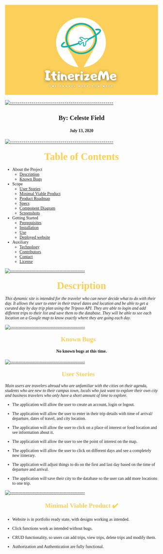 
![logo](./public/logo.png)

[![-----------------------------------------------------](https://raw.githubusercontent.com/andreasbm/readme/master/assets/lines/colored.png)](#headline)

## <center><span style= "font-family: Marker Felt, fantasy; font-size: 1em;">**By: Celeste Field**</span></center>

#### <center><span style= "font-family: Marker Felt, fantasy; font-size: 1em;">July 13, 2020 </span></center>

[![-----------------------------------------------------](https://raw.githubusercontent.com/andreasbm/readme/master/assets/lines/colored.png)](#project-description)

### <center><span style= "color: #facf5a; font-family: Marker Felt, fantasy; font-size: 2em;">Table of Contents</span></center>

<span style= "font-family: Marker Felt, fantasy;" >

* About the Project
    * [Description](#description)
    * [Known Bugs](#known-bugs)
* Scope
    * [User Stories](#user-stories)
    * [Minimal Viable Product](#minimal-viable-product)
    * [Product Roadmap](#product-roadmap)
    * [Specs](#specs)
    * [Component Diagram](#component-diagram)
    * [Screenshots](#screenshots)
* Getting Started
    * [Prerequisites](#prerequisites)
    * [Installation](#installation)
    * [Use](#use)
    * [Deployed website](#deployed-website)
* Auxiliary
    * [Technology](#technology)
    * [Contributors](#contributors)
    * [Contact](#contact)
    * [License](#license)
  </span>

[![-----------------------------------------------------](https://raw.githubusercontent.com/andreasbm/readme/master/assets/lines/colored.png)](#description)

 ### <center><span style="color: #facf5a; font-family: Marker Felt, fantasy; font-size: 2em;">Description</span>

_This dynamic site is intended for the traveler who can never decide what to do with their day. It allows the user to enter in their travel dates and location and be able to get a curated day by day trip plan using the Triposo API. They are able to login and add different trips to their list and save them to the database. They will be able to see each location on a Google map to know exactly where they are going each day._

[![-----------------------------------------------------](https://raw.githubusercontent.com/andreasbm/readme/master/assets/lines/colored.png)](#known-bugs)

#### <center><span style="color: #facf5a; font-family: Marker Felt, fantasy; font-size: 1.5em;">Known Bugs 🐞</span>

#### <center> No known bugs at this time. </center>

[![-----------------------------------------------------](https://raw.githubusercontent.com/andreasbm/readme/master/assets/lines/colored.png)](#user-stories)

#### <center><span style="color: #facf5a; font-family: Marker Felt, fantasy; font-size: 1.5em;">User Stories 📖</span> 

_Main users are travelers abroad who are unfamiliar with the cities on their agenda, students who are new to their campus town, locals who just want to explore their own city and business travelers who only have a short amount of time to explore._

* The application will allow the user to create an account, login or logout. 

* The application will allow the user to enter in their trip details with time of arrival/ departure, dates of travel, and city location. 

 * The application will allow the user to click on a place of interest or food location and see information about it. 

 * The application will allow the user to see the point of interest on the map. 

 * The application will allow the user to click on different days and see a completely new itinerary. 

 * The application will adjust things to do on the first and last day based on the time of departure and arrival. 

 * The application will save their city to the database so the user can add more locations to one trip. 

 [![-----------------------------------------------------](https://raw.githubusercontent.com/andreasbm/readme/master/assets/lines/colored.png)](#minimal-viable-product)

 #### <center><span style="color: #facf5a; font-family: Marker Felt, fantasy; font-size: 1.5em;">Minimal Viable Product ✔️</span> 

 * Website is in portfolio ready state, with designs working as intended. 

 * Click functions work as intended without bugs. 

 * CRUD functionality, so users can add trips, view trips, delete trips and modify them. 

 * Authorization and Authentication are fully functional. 

